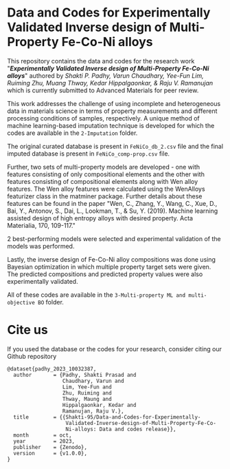 # Data and Codes for Experimentally Validated Inverse design of Multi-Property Fe-Co-Ni alloys

This repository contains the data and codes for the research work "_**Experimentally Validated Inverse design of Multi-Property Fe-Co-Ni alloys**_" authored by _Shakti P. Padhy, Varun Chaudhary, Yee-Fun Lim, Ruiming Zhu, Muang Thway, Kedar Hippalgaonkar, & Raju V. Ramanujan_ which is currently submitted to Advanced Materials for peer review.

This work addresses the challenge of using incomplete and heterogeneous data in materials science in terms of property measurements and different processing conditions of samples, respectively. A unique method of machine learning-based imputation technique is developed for which the codes are available in the ``2-Imputation`` folder.

The original curated database is present in ``FeNiCo_db_2.csv`` file and the final imputed database is present in ``FeNiCo_comp-prop.csv`` file.

Further, two sets of multi-property models are developed - one with features consisting of only compositional elements and the other with features consisting of compositional elements along with Wen alloy features. The Wen alloy features were calculated using the WenAlloys featurizer class in the matminer package. Further details about these features can be found in the paper "Wen, C., Zhang, Y., Wang, C., Xue, D., Bai, Y., Antonov, S., Dai, L., Lookman, T., & Su, Y. (2019). Machine learning assisted design of high entropy alloys with desired property. Acta Materialia, 170, 109-117."

2 best-performing models were selected and experimental validation of the models was performed.

Lastly, the inverse design of Fe-Co-Ni alloy compositions was done using Bayesian optimization in which multiple property target sets were given. The predicted compositions and predicted property values were also experimentally validated.

All of these codes are available in the ``3-Multi-property ML and multi-objective BO`` folder.

# Cite us
If you used the database or the codes for your research, consider citing our Github repository

```
@dataset{padhy_2023_10032387,
  author       = {Padhy, Shakti Prasad and
                  Chaudhary, Varun and
                  Lim, Yee-Fun and
                  Zhu, Ruiming and
                  Thway, Maung and
                  Hippalgaonkar, Kedar and
                  Ramanujan, Raju V.},
  title        = {{Shakti-95/Data-and-Codes-for-Experimentally- 
                   Validated-Inverse-design-of-Multi-Property-Fe-Co-
                   Ni-alloys: Data and codes release}},
  month        = oct,
  year         = 2023,
  publisher    = {Zenodo},
  version      = {v1.0.0},
}
```
